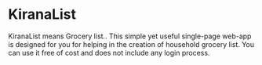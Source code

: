 # KiranaList
KiranaList means Grocery list.. 
This simple yet useful single-page web-app is designed for you for helping in the creation of household grocery list. 
You can use it free of cost and does not include any login process.
